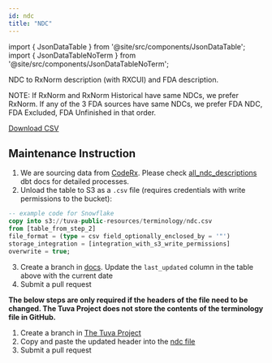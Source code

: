 ```yaml
---
id: ndc
title: "NDC"
---
```


import { JsonDataTable } from '@site/src/components/JsonDataTable';
import { JsonDataTableNoTerm } from '@site/src/components/JsonDataTableNoTerm';

NDC to RxNorm description (with RXCUI) and FDA description.

NOTE: If RxNorm and RxNorm Historical have same NDCs, we prefer RxNorm. If any of the 3 FDA sources have same NDCs, we prefer FDA NDC, FDA Excluded, FDA Unfinished in that order.

<JsonDataTableNoTerm  jsonPath="nodes.seed\.the_tuva_project\.terminology__ndc.columns" />

<a href="https://tuva-public-resources.s3.amazonaws.com/versioned_terminology/latest/ndc.csv_0_0_0.csv.gz">Download CSV</a>

## Maintenance Instruction

1. We are sourcing data from [CodeRx](https://coderx.io/). Please check [all_ndc_descriptions](https://coderxio.github.io/sagerx/#!/model/model.sagerx.all_ndc_descriptions) dbt docs for detailed processes.
2. Unload the table to S3 as a `.csv` file (requires credentials with write permissions to the bucket):
```sql
-- example code for Snowflake
copy into s3://tuva-public-resources/terminology/ndc.csv
from [table_from_step_2]
file_format = (type = csv field_optionally_enclosed_by = '"')
storage_integration = [integration_with_s3_write_permissions]
overwrite = true;
```
3. Create a branch in [docs](https://github.com/tuva-health/docs). Update the `last_updated` column in the table above with the current date
4. Submit a pull request

**The below steps are only required if the headers of the file need to be changed. The Tuva Project does not store the contents of the terminology file in GitHub.**

1. Create a branch in [The Tuva Project](https://github.com/tuva-health/tuva)
2. Copy and paste the updated header into the [ndc file](https://github.com/tuva-health/tuva/blob/main/seeds/terminology/terminology__ndc.csv)
3. Submit a pull request
